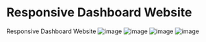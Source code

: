 # Responsive Dashboard Website
Responsive Dashboard Website
![image](https://github.com/yuji-sakaguchi/Responsive_Dashboard_Website/assets/92128100/c1c86e20-7205-4f71-bc3a-2af3ca0a0fe8)
![image](https://github.com/yuji-sakaguchi/Responsive_Dashboard_Website/assets/92128100/37e22bb0-d255-404a-b1c9-17203a91c175)
![image](https://github.com/yuji-sakaguchi/Responsive_Dashboard_Website/assets/92128100/e9b1ca64-4f4b-409c-84a0-11681b009012)
![image](https://github.com/yuji-sakaguchi/Responsive_Dashboard_Website/assets/92128100/6445557d-b525-4859-846e-305ab6399acc)
